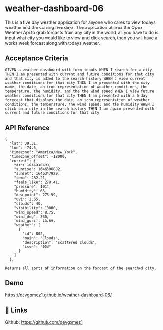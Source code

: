 # weather-dashboard-06

This is a five day weather application for anyone who cares to view todays weather and the coming five days. The application utilizes the Open Weather Api to grab forcasts from any city in the world, all you have to do is input what city you would like to view and click search, then you will have a works week forcast along with todays weather.


## Acceptance Criteria 
```
GIVEN a weather dashboard with form inputs WHEN I search for a city THEN I am presented with current and future conditions for that city and that city is added to the search history WHEN I view current weather conditions for that city THEN I am presented with the city name, the date, an icon representation of weather conditions, the temperature, the humidity, and the the wind speed WHEN I view future weather conditions for that city THEN I am presented with a 5-day forecast that displays the date, an icon representation of weather conditions, the temperature, the wind speed, and the humidity WHEN I click on a city in the search history THEN I am again presented with current and future conditions for that city
```

## API Reference

```
{
  "lat": 39.31,
  "lon": -74.5,
  "timezone": "America/New_York",
  "timezone_offset": -18000,
  "current": {
    "dt": 1646318698,
    "sunrise": 1646306882,
    "sunset": 1646347929,
    "temp": 282.21,
    "feels_like": 278.41,
    "pressure": 1014,
    "humidity": 65,
    "dew_point": 275.99,
    "uvi": 2.55,
    "clouds": 40,
    "visibility": 10000,
    "wind_speed": 8.75,
    "wind_deg": 360,
    "wind_gust": 13.89,
    "weather": [
      {
        "id": 802,
        "main": "Clouds",
        "description": "scattered clouds",
        "icon": "03d"
      }
    ]
  },

Returns all sorts of information on the forcast of the searched city.

```

## Demo

 https://devgomez1.github.io/weather-dashboard-06/


## 🔗 Links

 Github: https://github.com/devgomez1
